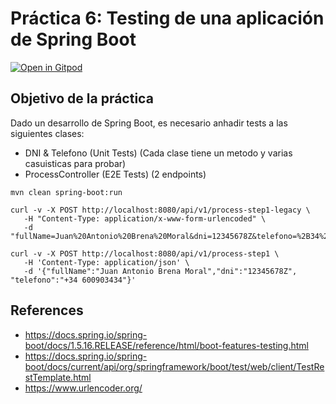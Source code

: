 # Práctica 6: Testing de una aplicación de Spring Boot

[![Open in Gitpod](https://gitpod.io/button/open-in-gitpod.svg)](https://gitpod.io/#https://github.com/javierjg001/PAT-Practicas-Testing)

## Objetivo de la práctica

Dado un desarrollo de Spring Boot, es necesario anhadir tests a las siguientes clases:

- DNI & Telefono (Unit Tests) (Cada clase tiene un metodo y varias casuisticas para probar)
- ProcessController (E2E Tests) (2 endpoints)

```
mvn clean spring-boot:run

curl -v -X POST http://localhost:8080/api/v1/process-step1-legacy \
   -H "Content-Type: application/x-www-form-urlencoded" \
   -d "fullName=Juan%20Antonio%20Brena%20Moral&dni=12345678Z&telefono=%2B34%20600903434"

curl -v -X POST http://localhost:8080/api/v1/process-step1 \
   -H 'Content-Type: application/json' \
   -d '{"fullName":"Juan Antonio Brena Moral","dni":"12345678Z", "telefono":"+34 600903434"}'
```

## References

- https://docs.spring.io/spring-boot/docs/1.5.16.RELEASE/reference/html/boot-features-testing.html
- https://docs.spring.io/spring-boot/docs/current/api/org/springframework/boot/test/web/client/TestRestTemplate.html
- https://www.urlencoder.org/
